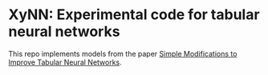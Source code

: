 # XyNN: Experimental code for tabular neural networks

This repo implements models from the paper [Simple Modifications to Improve Tabular Neural Networks](https://arxiv.org/abs/2108.03214).
